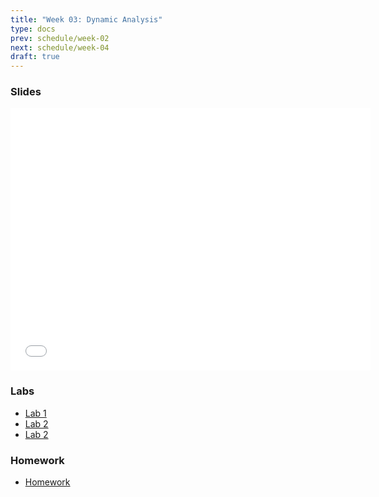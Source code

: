 ```yaml
---
title: "Week 03: Dynamic Analysis"
type: docs
prev: schedule/week-02
next: schedule/week-04
draft: true
---
```


### Slides

<iframe src="/404.html" width="576" height="420" title="Week 1" scrolling="no" frameborder="0" webkitallowfullscreen mozallowfullscreen allowfullscreen></iframe>

### Labs

- [Lab 1](lab-1/)
- [Lab 2](lab-2/)
- [Lab 2](lab-3/)

### Homework

- [Homework](hw/)
